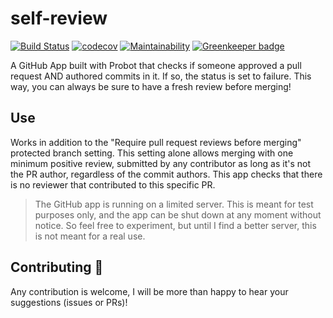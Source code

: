 # self-review
[![Build Status](https://travis-ci.org/Raul6469/self-approve.svg?branch=master)](https://travis-ci.org/Raul6469/self-approve)
[![codecov](https://codecov.io/gh/Raul6469/self-approve/branch/master/graph/badge.svg)](https://codecov.io/gh/Raul6469/self-approve)
[![Maintainability](https://api.codeclimate.com/v1/badges/fca6df33820f2d140565/maintainability)](https://codeclimate.com/github/Raul6469/self-approve/maintainability)
[![Greenkeeper badge](https://badges.greenkeeper.io/Raul6469/self-approve.svg)](https://greenkeeper.io/)

A GitHub App built with Probot that checks if someone approved a pull request AND authored commits in it. If so, the status is set to failure. This way, you can always be sure to have a fresh review before merging!

## Use
Works in addition to the "Require pull request reviews before merging" protected branch setting. This setting alone allows merging with one minimum positive review, submitted by any contributor as long as it's not the PR author, regardless of the commit authors. This app checks that there is no reviewer that contributed to this specific PR.

> The GitHub app is running on a limited server. This is meant for test purposes only, and the app can be shut down at any moment without notice. So feel free to experiment, but until I find a better server, this is not meant for a real use.

## Contributing :tada:
Any contribution is welcome, I will be more than happy to hear your suggestions (issues or PRs)!